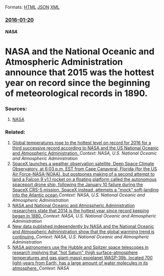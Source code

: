 
Formats: [HTML](/news/2016/01/20/nasa-and-the-national-oceanic-and-atmospheric-administration-announce-that-2015-was-the-hottest-year-on-record-since-the-beginning-of-meteor.html)  [JSON](/news/2016/01/20/nasa-and-the-national-oceanic-and-atmospheric-administration-announce-that-2015-was-the-hottest-year-on-record-since-the-beginning-of-meteor.json)  [XML](/news/2016/01/20/nasa-and-the-national-oceanic-and-atmospheric-administration-announce-that-2015-was-the-hottest-year-on-record-since-the-beginning-of-meteor.xml)  

### [2016-01-20](/news/2016/01/20/index.md)

##### NASA
# NASA and the National Oceanic and Atmospheric Administration announce that 2015 was the hottest year on record since the beginning of meteorological records in 1890. 




### Sources:

1. [NASA](http://www.giss.nasa.gov/research/news/20160120/)

### Related:

1. [Global temperatures rose to the hottest level on record for 2016 for a third successive record according to NASA and the US National Oceanic and Atmospheric Administration. ](/news/2017/01/18/global-temperatures-rose-to-the-hottest-level-on-record-for-2016-for-a-third-successive-record-according-to-nasa-and-the-us-national-oceanic.md) _Context: NASA, U.S.  National Oceanic and Atmospheric Administration_
2. [SpaceX launches a weather observation satellite, Deep Space Climate Observatory, at 6:03 p.m. EST from Cape Canaveral, Florida (for the US Air Force-NASA-NOAA), but postpones making of a second attempt to land a Falcon 9 v1.1 rocket on a floating platform called the autonomous spaceport drone ship, following the January 10 failure during the SpaceX CRS-5 mission. SpaceX instead, attempts a "mock" soft-landing into the Atlantic ocean ](/news/2015/02/11/spacex-launches-a-weather-observation-satellite-deep-space-climate-observatory-at-6-03-p-m-est-from-cape-canaveral-florida-for-the-us-a.md) _Context: NASA, U.S.  National Oceanic and Atmospheric Administration_
3. [NASA and National Oceanic and Atmospheric Administration researchers state that 2014 is the hottest year since record keeping began in 1880. ](/news/2015/01/16/nasa-and-national-oceanic-and-atmospheric-administration-researchers-state-that-2014-is-the-hottest-year-since-record-keeping-began-in-1880.md) _Context: NASA, U.S.  National Oceanic and Atmospheric Administration_
4. [New data published independently by NASA and the National Oceanic and Atmospheric Administration show that the global warming trend is continuing. ](/news/2014/01/22/new-data-published-independently-by-nasa-and-the-national-oceanic-and-atmospheric-administration-show-that-the-global-warming-trend-is-conti.md) _Context: NASA, U.S.  National Oceanic and Atmospheric Administration_
5. [NASA astronomers use the Hubble and Spitzer space telescopes in research implying that "hot Saturn" (high surface-atmosphere temperatures and gas giant-mass) exoplanet WASP-39b, located 700 light-years from Earth, has a large amount of water molecules in its atmosphere. ](/news/2018/03/1/nasa-astronomers-use-the-hubble-and-spitzer-space-telescopes-in-research-implying-that-hot-saturn-high-surface-atmosphere-temperatures-an.md) _Context: NASA_
